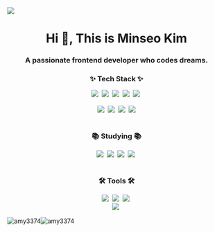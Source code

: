 <img src="https://capsule-render.vercel.app/api?type=waving&height=300&color=gradient&text=%20Welcome%20to%20Minseo's%20Github%20&fontSize=50&fontColor=000000&fontAlign=50&descAlign=55&reversal=false" />

<h1 align="center">Hi 👋, This is Minseo Kim</h1>
<h3 align="center">A passionate frontend developer who codes dreams.</h3>

<!--내용 부분-->
<h3 align="center">✨ Tech Stack ✨</h3>
<div align="center">
  <img src="https://img.shields.io/badge/react-20232a.svg?style=for-the-badge&logo=react&logoColor=61DAFB" />&nbsp
  <img src="https://img.shields.io/badge/redux-ffffff?style=for-the-badge&logo=redux&logoColor=purple" />&nbsp
 <img src="https://img.shields.io/badge/html5-E34F26.svg?style=for-the-badge&logo=html5&logoColor=white" />&nbsp <img src="https://img.shields.io/badge/javascript-F7DF1E.svg?style=for-the-badge&logo=javascript&logoColor=20232a" />&nbsp
   <img src="https://img.shields.io/badge/css3-1572B6.svg?style=for-the-badge&logo=css3&logoColor=white" />&nbsp
</div>

<br>

<div align="center">
  <img src="https://img.shields.io/badge/python-3670A0?style=for-the-badge&logo=python&logoColor=ffdd54" />&nbsp
  <img src="https://img.shields.io/badge/Express-ffffff?style=for-the-badge&logo=Express&logoColor=black"/>&nbsp
  <img src="https://img.shields.io/badge/Node.Js-ffffff?style=for-the-badge&logo=Node.Js&logoColor=deepgreen"/>&nbsp
  <img src="https://img.shields.io/badge/MongoDB-ffffff?style=for-the-badge&logo=MongoDB&logoColor=green">
</div>

<br>

<h3 align="center">📚 Studying 📚</h3>
<div align="center">
  <img src="https://img.shields.io/badge/typescript-007ACC.svg?style=for-the-badge&logo=typescript&logoColor=white" />&nbsp
  <img src="https://img.shields.io/badge/tailwindcss-1daabb.svg?style=for-the-badge&logo=tailwind-css&logoColor=white" />&nbsp
  <img src="https://img.shields.io/badge/React%20Query-FF4154?style=for-the-badge&logo=react%20query&logoColor=white" />&nbsp
  <img src="https://img.shields.io/badge/Next.js-000000?style=for-the-badge&logo=Next.js&logoColor=white" />&nbsp
</div>
<br>

<h3 align="center">🛠 Tools 🛠</h3>
<div align="center">
  <img src="https://img.shields.io/badge/git-F05033.svg?style=for-the-badge&logo=git&logoColor=white" />&nbsp
  <img src="https://img.shields.io/badge/github-181717.svg?style=for-the-badge&logo=github&logoColor=white" />&nbsp
  <img src="https://img.shields.io/badge/Notion-F3F3F3.svg?style=for-the-badge&logo=notion&logoColor=black" />&nbsp
</div>

<div align="center">
  <img src="https://img.shields.io/badge/adobe%20photoshop-08253c.svg?style=for-the-badge&logo=adobe%20photoshop&logoColor=37abff" />&nbsp
</div>
<div align="center" style="display:flex">
<p><img align="center" src="https://github-readme-stats.vercel.app/api/top-langs?username=amy3374&show_icons=true&locale=en&layout=compact" alt="amy3374" /></p>
<p><img align="center" src="https://github-readme-streak-stats.herokuapp.com/?user=amy3374&" alt="amy3374" /></p>
</div>
